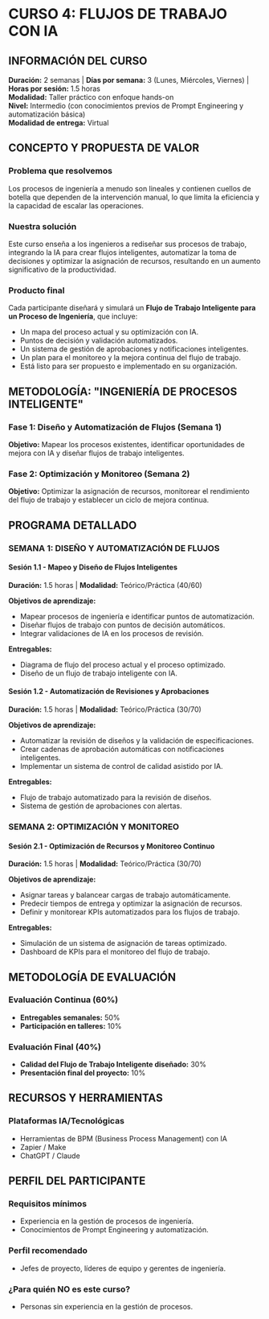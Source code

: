 
# CURSO 4: FLUJOS DE TRABAJO CON IA

## **INFORMACIÓN DEL CURSO**

**Duración:** 2 semanas | **Días por semana:** 3 (Lunes, Miércoles, Viernes) | **Horas por sesión:** 1.5 horas  
**Modalidad:** Taller práctico con enfoque hands-on  
**Nivel:** Intermedio (con conocimientos previos de Prompt Engineering y automatización básica)  
**Modalidad de entrega:** Virtual

## **CONCEPTO Y PROPUESTA DE VALOR**

### **Problema que resolvemos**
Los procesos de ingeniería a menudo son lineales y contienen cuellos de botella que dependen de la intervención manual, lo que limita la eficiencia y la capacidad de escalar las operaciones.

### **Nuestra solución**
Este curso enseña a los ingenieros a rediseñar sus procesos de trabajo, integrando la IA para crear flujos inteligentes, automatizar la toma de decisiones y optimizar la asignación de recursos, resultando en un aumento significativo de la productividad.

### **Producto final**
Cada participante diseñará y simulará un **Flujo de Trabajo Inteligente para un Proceso de Ingeniería**, que incluye:

- Un mapa del proceso actual y su optimización con IA.
- Puntos de decisión y validación automatizados.
- Un sistema de gestión de aprobaciones y notificaciones inteligentes.
- Un plan para el monitoreo y la mejora continua del flujo de trabajo.
- Está listo para ser propuesto e implementado en su organización.

## **METODOLOGÍA: "INGENIERÍA DE PROCESOS INTELIGENTE"**

### **Fase 1: Diseño y Automatización de Flujos (Semana 1)**
**Objetivo:** Mapear los procesos existentes, identificar oportunidades de mejora con IA y diseñar flujos de trabajo inteligentes.

### **Fase 2: Optimización y Monitoreo (Semana 2)**
**Objetivo:** Optimizar la asignación de recursos, monitorear el rendimiento del flujo de trabajo y establecer un ciclo de mejora continua.

## **PROGRAMA DETALLADO**

### **SEMANA 1: DISEÑO Y AUTOMATIZACIÓN DE FLUJOS**

#### **Sesión 1.1 - Mapeo y Diseño de Flujos Inteligentes**
**Duración:** 1.5 horas | **Modalidad:** Teórico/Práctica (40/60)

**Objetivos de aprendizaje:**
- Mapear procesos de ingeniería e identificar puntos de automatización.
- Diseñar flujos de trabajo con puntos de decisión automáticos.
- Integrar validaciones de IA en los procesos de revisión.

**Entregables:**
- Diagrama de flujo del proceso actual y el proceso optimizado.
- Diseño de un flujo de trabajo inteligente con IA.

#### **Sesión 1.2 - Automatización de Revisiones y Aprobaciones**
**Duración:** 1.5 horas | **Modalidad:** Teórico/Práctica (30/70)

**Objetivos de aprendizaje:**
- Automatizar la revisión de diseños y la validación de especificaciones.
- Crear cadenas de aprobación automáticas con notificaciones inteligentes.
- Implementar un sistema de control de calidad asistido por IA.

**Entregables:**
- Flujo de trabajo automatizado para la revisión de diseños.
- Sistema de gestión de aprobaciones con alertas.

### **SEMANA 2: OPTIMIZACIÓN Y MONITOREO**

#### **Sesión 2.1 - Optimización de Recursos y Monitoreo Continuo**
**Duración:** 1.5 horas | **Modalidad:** Teórico/Práctica (30/70)

**Objetivos de aprendizaje:**
- Asignar tareas y balancear cargas de trabajo automáticamente.
- Predecir tiempos de entrega y optimizar la asignación de recursos.
- Definir y monitorear KPIs automatizados para los flujos de trabajo.

**Entregables:**
- Simulación de un sistema de asignación de tareas optimizado.
- Dashboard de KPIs para el monitoreo del flujo de trabajo.

## **METODOLOGÍA DE EVALUACIÓN**

### **Evaluación Continua (60%)**
- **Entregables semanales:** 50%
- **Participación en talleres:** 10%

### **Evaluación Final (40%)**
- **Calidad del Flujo de Trabajo Inteligente diseñado:** 30%
- **Presentación final del proyecto:** 10%

## **RECURSOS Y HERRAMIENTAS**

### **Plataformas IA/Tecnológicas**
- Herramientas de BPM (Business Process Management) con IA
- Zapier / Make
- ChatGPT / Claude

## **PERFIL DEL PARTICIPANTE**

### **Requisitos mínimos**
- Experiencia en la gestión de procesos de ingeniería.
- Conocimientos de Prompt Engineering y automatización.

### **Perfil recomendado**
- Jefes de proyecto, líderes de equipo y gerentes de ingeniería.

### **¿Para quién NO es este curso?**
- Personas sin experiencia en la gestión de procesos.

